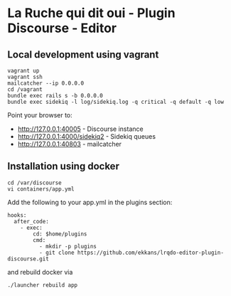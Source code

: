 La Ruche qui dit oui - Plugin Discourse - Editor
================================================

## Local development using vagrant

```
vagrant up
vagrant ssh
mailcatcher --ip 0.0.0.0
cd /vagrant
bundle exec rails s -b 0.0.0.0
bundle exec sidekiq -l log/sidekiq.log -q critical -q default -q low
```

Point your browser to:
- http://127.0.0.1:40005 - Discourse instance
- http://127.0.0.1:4000/sidekiq2 - Sidekiq queues
- http://127.0.0.1:40803 - mailcatcher

## Installation using docker

```
cd /var/discourse
vi containers/app.yml
```

Add the following to your app.yml in the plugins section:

```
hooks:
  after_code:
    - exec:
        cd: $home/plugins
        cmd:
          - mkdir -p plugins
          - git clone https://github.com/ekkans/lrqdo-editor-plugin-discourse.git
```

and rebuild docker via

```
./launcher rebuild app
```
